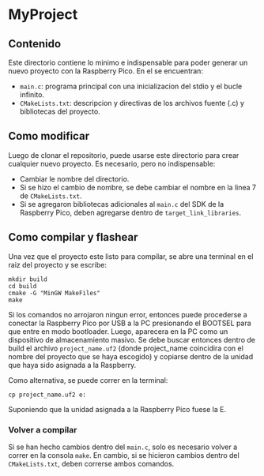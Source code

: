 # MyProject

## Contenido

Este directorio contiene lo minimo e indispensable para poder generar un nuevo proyecto con la Raspberry Pico. En el se encuentran:

- `main.c`: programa principal con una inicializacion del stdio y el bucle infinito.
- `CMakeLists.txt`: descripcion y directivas de los archivos fuente (.c) y bibliotecas del proyecto.

## Como modificar

Luego de clonar el repositorio, puede usarse este directorio para crear cualquier nuevo proyecto. Es necesario, pero no indispensable:

- Cambiar le nombre del directorio.
- Si se hizo el cambio de nombre, se debe cambiar el nombre en la linea 7 de `CMakeLists.txt`.
- Si se agregaron bibliotecas adicionales al `main.c` del SDK de la Raspberry Pico, deben agregarse dentro de `target_link_libraries`.


## Como compilar y flashear

Una vez que el proyecto este listo para compilar, se abre una terminal en el raiz del proyecto y se escribe:

```
mkdir build
cd build
cmake -G "MinGW MakeFiles"
make
```

Si los comandos no arrojaron ningun error, entonces puede procederse a conectar la Raspberry Pico por USB a la PC presionando el BOOTSEL para que entre en modo bootloader. Luego, aparecera en la PC como un dispositivo de almacenamiento masivo. Se debe buscar entonces dentro de build el archivo `project_name.uf2` (donde project_name coincidira con el nombre del proyecto que se haya escogido) y copiarse dentro de la unidad que haya sido asignada a la Raspberry. 

Como alternativa, se puede correr en la terminal:

```
cp project_name.uf2 e:
```

Suponiendo que la unidad asignada a la Raspberry Pico fuese la E.

### Volver a compilar

Si se han hecho cambios dentro del `main.c`, solo es necesario volver a correr en la consola `make`. En cambio, si se hicieron cambios dentro del `CMakeLists.txt`, deben correrse ambos comandos.